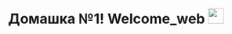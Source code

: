 <h1 align="center"> Домашка №1! Welcome_web
<img src="https://github.com/blackcater/blackcater/raw/main/images/Hi.gif" height="32"/></h1>
